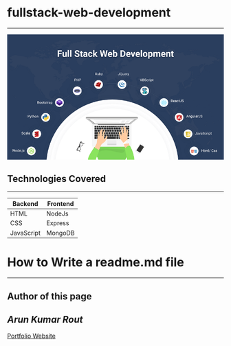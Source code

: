 # fullstack-web-development
***
![Fullstack Web Development](https://github.com/arun-kumar-rout/fullstack-web-development/blob/main/public/assets/images/Fullstack%20Web%20Development.png)

## Technologies Covered
---
|Backend|Frontend|   
|----|-----|  
|HTML|NodeJs|
|CSS|Express|
|JavaScript|MongoDB| 
# How to Write a readme.md file
***
## Author of this page


_Arun Kumar Rout_
---

[Portfolio Website](https://arunkumarrout.in)